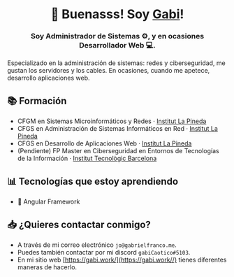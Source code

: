 <h1 align="center">
👋 Buenasss! Soy <a href="https://gabi.work/" target="_blank">Gabi</a>! 
</h1>

<h3 align="center">
Soy Administrador de Sistemas ⚙️, y en ocasiones Desarrollador Web 💻.
</h3>

Especializado en la administración de sistemas: redes y ciberseguridad, me gustan los servidores y los cables. En ocasiones, cuando me apetece, desarrollo aplicaciones web.

## 📚 Formación
- CFGM en Sistemas Microinformáticos y Redes · [Institut La Pineda](http://inslapineda.cat)
- CFGS en Administración de Sistemas Informáticos en Red · [Institut La Pineda](http://inslapineda.cat)
- CFGS en Desarrollo de Aplicaciones Web · [Institut La Pineda](http://inslapineda.cat)
- (Pendiente) FP Master en Ciberseguridad en Entornos de Tecnologías de la Información · [Institut Tecnològic Barcelona](https://www.itb.cat/)

## 📊 Tecnologías que estoy aprendiendo
- 📲 Angular Framework

## 📥 ¿Quieres contactar conmigo?
- A través de mi correo electrónico `jo@gabrielfranco.me`.
- Puedes también contactar por mi discord `gabiCaotico#5103`.
- En mi sitio web [https://gabi.work/](https://gabi.work//) tienes diferentes maneras de hacerlo.
